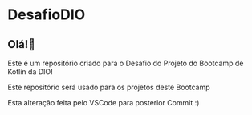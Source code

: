 # DesafioDIO

## Olá!👋
Este é um repositório criado para o Desafio do Projeto do Bootcamp de Kotlin da DIO!

Este repositório será usado para os projetos deste Bootcamp

Esta alteração feita pelo VSCode para posterior Commit :)